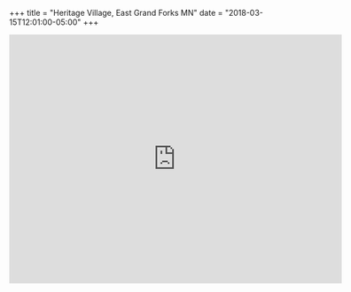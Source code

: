 +++
title = "Heritage Village, East Grand Forks MN"
date = "2018-03-15T12:01:00-05:00"
+++
<iframe src="https://www.google.com/maps/embed?pb=!1m18!1m12!1m3!1d2727.5643160555646!2d-96.7953157654672!3d46.871945766246704!2m3!1f0!2f0!3f0!3m2!1i1024!2i768!4f13.1!3m3!1m2!1s0x52c8cbe191712cd1%3A0x116b5e50b7c6d42b!2s1010+2nd+Ave+S%2C+Fargo%2C+ND+58103!5e0!3m2!1sen!2sus!4v1458856686840" width="600" height="450" frameborder="0" style="border:0" allowfullscreen></iframe>
